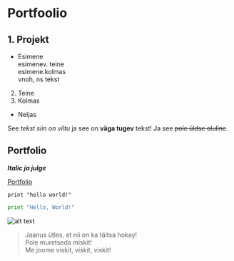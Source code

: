 # Portfoolio
## 1. Projekt
- Esimene   
esimenev. teine  
esimene.kolmas  
vnoh, ns tekst
2. Teine
3. Kolmas
* Neljas

See _tekst siin on viltu_ ja see on **väga tugev** tekst!
Ja see ~~pole üldse oluline~~.

## Portfolio
**_Italic ja julge_**   

[Portfolio](http://www.johnbull.ee/Autor)

`print "hello world!"`

```python
print "Hello, World!"
```
![alt text](https://p.ocdn.ee/53/i/2020/5/16/dwhmkxu0.jqo.jpg "Siin on karu pilt!")  

> Jaanus ütles, et nii on ka täitsa hokay!  
Pole muretseda miskit!  
Me joome viskit, viskit, viskit!